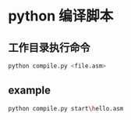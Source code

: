 # python 编译脚本
## **工作目录执行命令**
```bash
python compile.py <file.asm>
```
## **example**
```bash
python compile.py start\hello.asm
```
